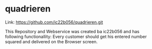 # quadrieren
Link: https://github.com/ic22b056/quadrieren.git

This Repository and Webservice was created ba ic22b056 and has following functionallity:
Every customer should get his entered number squared and delivered on the Browser screen.
